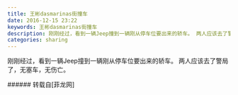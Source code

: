```yaml
---
title: 王彬dasmarinas街撞车
date: 2016-12-15 23:22
keywords: 王彬dasmarinas街撞车
description: 刚刚经过，看到一辆Jeep撞到一辆刚从停车位要出来的轿车。 两人应该去了警局了，无塞车，无伤亡。
categories: sharing
---
```

<td class="t_f" id="postmessage_443503">

刚刚经过，看到一辆Jeep撞到一辆刚从停车位要出来的轿车。 两人应该去了警局了，无塞车，无伤亡。<br/>
<img alt="" border="0" class="zoom" data-cf-modified-a8b39ed9bdb5321378ac485f-="" file="http://www.flw.ph/data/appbyme/upload/image/201612/15/yEsKbRLbwtwh.jpg" id="aimg_vH6MW" lazyloadthumb="1" onclick="" onmouseover="" src="http://www.flw.ph/data/appbyme/upload/image/201612/15/yEsKbRLbwtwh.jpg"/><br/>
<img alt="" border="0" class="zoom" data-cf-modified-a8b39ed9bdb5321378ac485f-="" file="http://www.flw.ph/data/appbyme/upload/image/201612/15/wWGYIvu5xB0s.jpg" id="aimg_eUZr2" lazyloadthumb="1" onclick="" onmouseover="" src="http://www.flw.ph/data/appbyme/upload/image/201612/15/wWGYIvu5xB0s.jpg"/><br/>
<img alt="" border="0" class="zoom" data-cf-modified-a8b39ed9bdb5321378ac485f-="" file="http://www.flw.ph/data/appbyme/upload/image/201612/15/IteRUoFlnxRE.jpg" id="aimg_xePP5" lazyloadthumb="1" onclick="" onmouseover="" src="http://www.flw.ph/data/appbyme/upload/image/201612/15/IteRUoFlnxRE.jpg"/><br/>
</td>
###### 转载自[菲龙网]